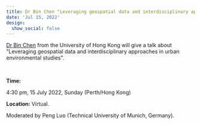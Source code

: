 ```yaml
---
title: Dr Bin Chen "Leveraging geospatial data and interdisciplinary approaches in urban environmental studies".
date: 'Jul 15, 2022'
design:
  show_social: false
---
```


[Dr Bin Chen](https://fuselab.hku.hk/) from the University of Hong Kong will give a talk about "Leveraging geospatial data and interdisciplinary approaches in urban environmental studies".

<!--more-->
<br>

**Time:**

4:30 pm, 15 July 2022, Sunday (Perth/Hong Kong)

**Location:** Virtual. 

Moderated by Peng Luo (Technical University of Munich, Germany).

